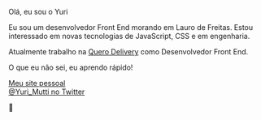 Olá, eu sou o Yuri

Eu sou um desenvolvedor Front End morando em Lauro de Freitas. Estou interessado em novas tecnologias de JavaScript, CSS e em engenharia.

Atualmente trabalho na [Quero Delivery](https://querodelivery.com) como Desenvolvedor Front End.

O que eu não sei, eu aprendo rápido!

[Meu site pessoal](https://yurimutti.com) <br />
[@Yuri_Mutti no Twitter](https://twitter.com/Yuri_Mutti)

:love_you_gesture:


